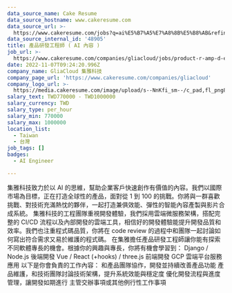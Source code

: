 ```yaml
---
data_source_name: Cake Resume
data_source_hostname: www.cakeresume.com
data_source_url: >-
  https://www.cakeresume.com/jobs?q=ai%E5%B7%A5%E7%A8%8B%E5%B8%AB&refinementList%5Blang_[…]y_type%5D=per_year&range%5Bsalary_range%5D%5Bmin%5D=1000000
data_source_internal_id: '48905'
title: 產品研發工程師 ( AI 內容 )
job_url: >-
  https://www.cakeresume.com/companies/gliacloud/jobs/product-r-amp-d-engineer-ai-content
date: 2022-11-07T09:24:20.996Z
company_name: GliaCloud 集雅科技
company_page_url: 'https://www.cakeresume.com/companies/gliacloud'
company_logo_url: >-
  https://media.cakeresume.com/image/upload/s--NnKfi_sm--/c_pad,fl_png8,h_200,w_200/v1565941306/toliwpxmw5sg8nrwuujs.png
salary_text: TWD770000 - TWD1000000
salary_currency: TWD
salary_type: per_hour
salary_min: 770000
salary_max: 1000000
location_list:
  - Taiwan
  - 台灣
job_tags: []
badges:
  - AI Engineer

---
```


集雅科技致力於以 AI 的思維，幫助企業客戶快速創作有價值的內容。我們以國際市場為目標，正在打造全球性的產品，面對從 1 到 100 的挑戰。你將與一群喜歡挑戰、對技術充滿熱忱的夥伴，一起打造兼俱效能、彈性的智能內容產製與影片合成系統。 集雅科技的工程團隊重視開發體驗，我們採用雲端微服務架構，搭配完整的 CI/CD 流程以及內部開發的雲端工具，相信好的開發體驗能提升開發品質和效率。我們也注重程式碼品質，你將在 code review 的過程中和團隊一起討論如何寫出符合需求又易於維護的程式碼。 在集雅擔任產品研發工程師讓你能有探索不同軟體專長的機會。根據你的興趣與專長，你將有機會學習到： Django / Node.js 後端開發 Vue / React (+hooks) / three.js 前端開發 GCP 雲端平台服務應用 以下是你會負責的工作內容： 和產品團隊協作，開發並持續改善產品功能 產品維護，和技術團隊討論技術架構，提升系統效能與穩定度 優化開發流程與進度管理，讓開發如期進行 主管交辦事項或其他例行性工作事項